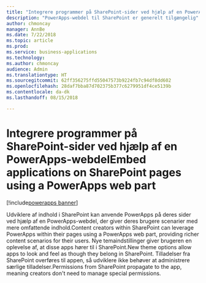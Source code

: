 ```yaml
---
title: "Integrere programmer på SharePoint-sider ved hjælp af en PowerApps-webdel"
description: "PowerApps-webdel til SharePoint er generelt tilgængelig"
author: chmoncay
manager: AnnBe
ms.date: 7/22/2018
ms.topic: article
ms.prod: 
ms.service: business-applications
ms.technology: 
ms.author: chmoncay
audience: Admin
ms.translationtype: HT
ms.sourcegitcommit: 62ff356275ffd55047573b9224fb7c94df8dd602
ms.openlocfilehash: 28daf7bba87d702375b377c6279951df4ce5139b
ms.contentlocale: da-dk
ms.lasthandoff: 08/15/2018

---
```

# <a name="embed-applications-on-sharepoint-pages-using-a-powerapps-web-part"></a><span data-ttu-id="05e69-103">Integrere programmer på SharePoint-sider ved hjælp af en PowerApps-webdel</span><span class="sxs-lookup"><span data-stu-id="05e69-103">Embed applications on SharePoint pages using a PowerApps web part</span></span>

[!include[powerapps banner](../includes/powerapps.md)]




<span data-ttu-id="05e69-104">Udviklere af indhold i SharePoint kan anvende PowerApps på deres sider ved hjælp af en PowerApps-webdel, der giver deres brugere scenarier med mere omfattende indhold.</span><span class="sxs-lookup"><span data-stu-id="05e69-104">Content creators within SharePoint can leverage PowerApps within their pages using a PowerApps web part, providing richer content scenarios for their users.</span></span> <span data-ttu-id="05e69-105">Nye temaindstillinger giver brugeren en oplevelse af, at disse apps hører til i SharePoint.</span><span class="sxs-lookup"><span data-stu-id="05e69-105">New theme options allow apps to look and feel as though they belong in SharePoint.</span></span> <span data-ttu-id="05e69-106">Tilladelser fra SharePoint overføres til appen, så udviklere ikke behøver at administrere særlige tilladelser.</span><span class="sxs-lookup"><span data-stu-id="05e69-106">Permissions from SharePoint propagate to the app, meaning creators don't need to manage special permissions.</span></span>

